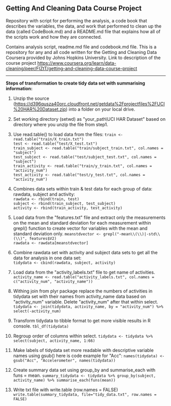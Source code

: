 ## Getting And Cleaning Data Course Project
Repository with script for performing the analysis, a code book that describes the variables, the data, and work that performed to clean up the data (called CodeBook.md) and a README.md file that explains how all of the scripts work and how they are connected.

Contains analysis script, readme.md file and codebook.md file. 
This is a repository for any and all code written for the Getting and Cleaning Data Coursera provided by Johns Hopkins University.
Link to description of the course project https://www.coursera.org/learn/data-cleaning/peer/FIZtT/getting-and-cleaning-data-course-project
***
**Steps of transformation to create tidy data set with summarising information:**

1. Unzip the source (https://d396qusza40orc.cloudfront.net/getdata%2Fprojectfiles%2FUCI%20HAR%20Dataset.zip) into a folder on your local drive.

2. Set working directory (setwd) as "your_path\UCI HAR Dataset" based on directory where you unzip the file from step1.

3. Use read.table() to load data from the files:
  ```train <- read.table("train/X_train.txt")```  
  ```test <- read.table("test/X_test.txt")```  
  ```train_subject <- read.table("train/subject_train.txt", col.names = "subject")```  
  ```test_subject <- read.table("test/subject_test.txt", col.names = "subject")```  
  ```train_activity <- read.table("train/y_train.txt", col.names = "activity_num")```  
  ```test_activity <- read.table("test/y_test.txt", col.names = "activity_num")```  

4. Combines data sets within train & test data for each group of data: rawdata, subject and activity:  
  ```rawdata <- rbind(train, test)```  
  ```subject <- rbind(train_subject, test_subject)```  
  ```activity <- rbind(train_activity, test_activity)```    
  
5. Load data from the "features.txt" file and extract only the measurements on the mean and standard deviation for each measurement within grepl() function to create vector for variables with the mean and standard deviation only.
  ```meanstdvector <- grepl("-mean\\(\\)|-std\\(\\)", features$V2)```  
  ```rawdata <- rawdata[meanstdvector]```  
  
6. Combine rawdata set with activity and subject data sets to get all the data for analysis in one data set:  
  ```tidydata <- cbind(rawdata, subject, activity)```  
  
7. Load data from the "activity_labels.txt" file to get name of activities.  
  ```activity_name <- read.table("activity_labels.txt", col.names = c("activity_num", "activity_name"))```  
 
8. Withing join from plyr package replace the numbers of activities in tidydata set with their names from activity_name data based on "activity_num" variable. Delete "activity_num" after that within select.  
  ```tidydata <- join(tidydata, activity_name, by = "activity_num") %>% select(-activity_num)```  

9. Transform tidydata to tibble format to get more visible results in R console.
  ```tbl_df(tidydata)```  
  
10. Regroup order of columns within select.
  ```tidydata <- tidydata %>% select(subject, activity_name, 1:66)```  
  
11. Make labels of tidydata set more readable with descriptive variable names using gsub() here is code example for "Acc":
  ```names(tidydata) <- gsub("Acc", "Accelerometer", names(tidydata))```  
  
12. Create summary data set using group_by and summarise_each with funs = mean.
  ```summary_tidydata <- tidydata %>% group_by(subject, activity_name) %>% summarise_each(funs(mean))```  

13. Write txt file with write.table (row.names = FALSE) 
  ```write.table(summary_tidydata, file="tidy_data.txt", row.names = FALSE)```  
